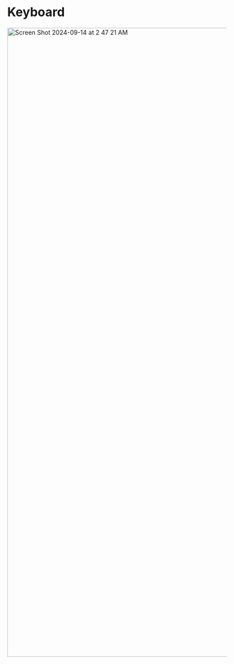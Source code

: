 # Keyboard

<img width="1440" alt="Screen Shot 2024-09-14 at 2 47 21 AM" src="https://github.com/user-attachments/assets/ad3178bb-26aa-4880-a4f7-808ece335caa">
